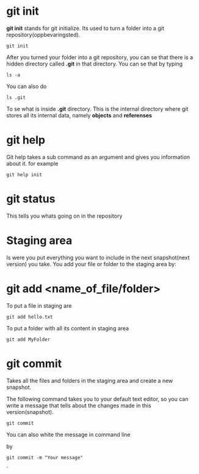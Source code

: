 

# git init

**git init** stands for git initialize. Its used to turn a folder into a git repository(oppbevaringsted).
```
git init 
```
After you turned your folder into a git repository, you can se that there is a hidden directory called **.git** in that directory. You can se that by typing

```
ls -a
```
You can also do

```
ls .git

```
To se what is inside **.git** directory. This is the internal directory where git stores all its internal data, namely **objects** and **referenses**

# git help <command>

Git help takes a sub command as an argument and gives you information about it. 
for example 

```
git help init
```

# git status

This tells you whats going on in the repository

# Staging area
Is were you put everything you want to include in the next snapshot(next version)  you take. You add your file or folder to the staging area by:

# git add <name_of_file/folder>

To put a file in staging are
```
git add hello.txt

```

To put a folder with all its content in staging area
```
git add MyFolder

```



# git commit

Takes all the files and folders in the staging area and create a new snapshot.

The following command takes you to your default text editor, so you can write a message that tells about the changes made in this version(snapshot). 
```
git commit 

```
You can also white the message in command line

by

```
git commit -m "Your message"
```

`
